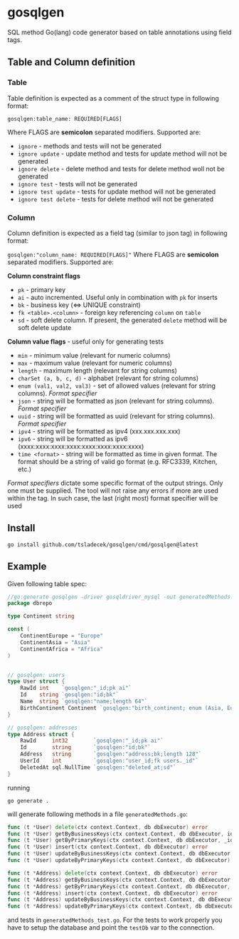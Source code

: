 # gosqlgen

SQL method Go(lang) code generator based on table annotations using field tags.

## Table and Column definition
### Table
Table definition is expected as a comment of the struct type in following format:

`gosqlgen:table_name: REQUIRED[FLAGS]`

Where FLAGS are **semicolon** separated modifiers. Supported are:
- `ignore` - methods and tests will not be generated
- `ignore update` - update method and tests for update method will not be generated
- `ignore delete` - delete method and tests for delete method woll not be generated
- `ignore test` - tests will not be generated
- `ignore test update` - tests for update method will not be generated
- `ignore test delete` - tests for delete method will not be generated

### Column
Column definition is expected as a field tag (similar to json tag) in following format:

`gosqlgen:"column_name: REQUIRED[FLAGS]"`
Where FLAGS are **semicolon** separated modifiers. Supported are:

**Column constraint flags**
- `pk` - primary key
- `ai` - auto incremented. Useful only in combination with `pk` for inserts
- `bk` - business key (<=> UNIQUE constraint)
- `fk <table>.<column>` - foreign key referencing `column` on `table`
- `sd` - soft delete column. If present, the generated `delete` method will be soft delete update

**Column value flags** - useful only for generating tests
- `min` - minimum value (relevant for numeric columns)
- `max` - maximum value (relevant for numeric columns)
- `length` - maximum length (relevant for string columns)
- `charSet (a, b, c, d)` - alphabet (relevant for string columns)
- `enum (val1, val2, val3)` - set of allowed values (relevant for string columns). *Format specifier*
- `json` - string will be formatted as json (relevant for string columns). *Format specifier*
- `uuid` - string will be formatted as uuid (relevant for string columns). *Format specifier*
- `ipv4` - string will be formatted as ipv4 (xxx.xxx.xxx.xxx)
- `ipv6` - string will be formatted as ipv6 (xxxx:xxxx:xxxx:xxxx:xxxx:xxxx:xxxx:xxxx)
- `time <format>` - string will be formatted as time in given format. The format should be a string of valid go format (e.g. RFC3339, Kitchen, etc.)

*Format specifiers* dictate some specific format of the output strings. Only one must be supplied.
The tool will not raise any errors if more are used within the tag. In such case, the last (right
most) format specifier will be used

## Install

```shell
go install github.com/tsladecek/gosqlgen/cmd/gosqlgen@latest
```

## Example

Given following table spec:

```go
//go:generate gosqlgen -driver gosqldriver_mysql -out generatedMethods.go -outTest generatedMethods_test.go
package dbrepo

type Continent string

const (
	ContinentEurope = "Europe"
	ContinentAsia = "Asia"
	ContinentAfrica = "Africa"
)


// gosqlgen: users
type User struct {
	RawId int    `gosqlgen:"_id;pk ai"`
	Id    string `gosqlgen:"id;bk"`
	Name  string `gosqlgen:"name;length 64"`
	BirthContinent Continent `gosqlgen:"birth_continent; enum (Asia, Europe, Africa)"`
}

// gosqlgen: addresses
type Address struct {
	RawId     int32        `gosqlgen:"_id;pk ai"`
	Id        string       `gosqlgen:"id;bk"`
	Address   string       `gosqlgen:"address;bk;length 128"`
	UserId    int          `gosqlgen:"user_id;fk users._id"`
	DeletedAt sql.NullTime `gosqlgen:"deleted_at;sd"`
}
```

running

```shell
go generate .
```

will generate following methods in a file `generatedMethods.go`:

```go
func (t *User) delete(ctx context.Context, db dbExecutor) error
func (t *User) getByBusinessKeys(ctx context.Context, db dbExecutor, id string) error
func (t *User) getByPrimaryKeys(ctx context.Context, db dbExecutor, _id int) error
func (t *User) insert(ctx context.Context, db dbExecutor) error
func (t *User) updateByBusinessKeys(ctx context.Context, db dbExecutor) error
func (t *User) updateByPrimaryKeys(ctx context.Context, db dbExecutor) error

func (t *Address) delete(ctx context.Context, db dbExecutor) error
func (t *Address) getByBusinessKeys(ctx context.Context, db dbExecutor, id string, address string) error
func (t *Address) getByPrimaryKeys(ctx context.Context, db dbExecutor, _id int32) error
func (t *Address) insert(ctx context.Context, db dbExecutor) error
func (t *Address) updateByBusinessKeys(ctx context.Context, db dbExecutor) error
func (t *Address) updateByPrimaryKeys(ctx context.Context, db dbExecutor) error
```

and tests in `generatedMethods_test.go`. For the tests to work properly you have to setup the database and point the `testDb` var to the connection.
